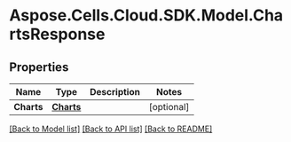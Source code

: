 # Aspose.Cells.Cloud.SDK.Model.ChartsResponse
## Properties

Name | Type | Description | Notes
------------ | ------------- | ------------- | -------------
**Charts** | [**Charts**](Charts.md) |  | [optional] 

[[Back to Model list]](../README.md#documentation-for-models) [[Back to API list]](../README.md#documentation-for-api-endpoints) [[Back to README]](../README.md)

